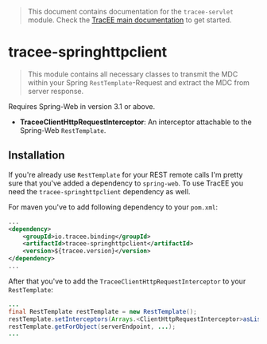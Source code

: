 > This document contains documentation for the `tracee-servlet` module. Check the [TracEE main documentation](/README.md) to get started.

# tracee-springhttpclient

> This module contains all necessary classes to transmit the MDC within your Spring `RestTemplate`-Request and extract the MDC from server response.

Requires Spring-Web in version 3.1 or above.

 * __TraceeClientHttpRequestInterceptor__: An interceptor attachable to the Spring-Web `RestTemplate`.
 
## Installation
 
If you're already use `RestTemplate` for your REST remote calls I'm pretty sure that you've added a dependency to `spring-web`. To use TracEE you need the `tracee-springhttpclient` dependency as well.

For maven you've to add following dependency to your `pom.xml`:

```xml
...
<dependency>
	<groupId>io.tracee.binding</groupId>
    <artifactId>tracee-springhttpclient</artifactId>
    <version>${tracee.version}</version>
</dependency>
...
```

After that you've to add the `TraceeClientHttpRequestInterceptor` to your `RestTemplate`:

```java
...
final RestTemplate restTemplate = new RestTemplate();
restTemplate.setInterceptors(Arrays.<ClientHttpRequestInterceptor>asList(new TraceeClientHttpRequestInterceptor()));
restTemplate.getForObject(serverEndpoint, ...);
...
```
